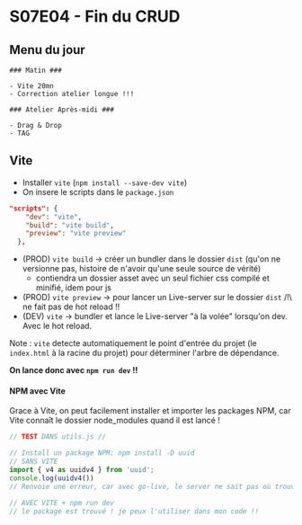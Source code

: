 # S07E04 - Fin du CRUD

## Menu du jour

```
### Matin ###

- Vite 20mn
- Correction atelier longue !!!

### Atelier Après-midi ###

- Drag & Drop
- TAG
```

## Vite

- Installer `vite` (`npm install --save-dev vite`)
- On insere le scripts dans le `package.json`

```json
"scripts": {
    "dev": "vite",
    "build": "vite build",
    "preview": "vite preview"
  },
```

- (PROD) `vite build` -> créer un bundler dans le dossier `dist` (qu'on ne versionne pas, histoire de n'avoir qu'une seule source de vérité)
  - contiendra un dossier asset avec un seul fichier css compilé et minifié, idem pour js
- (PROD) `vite preview` -> pour lancer un Live-server sur le dossier `dist` /!\ ne fait pas de hot reload !!
- (DEV) `vite` -> bundler et lance le Live-server "à la volée" lorsqu'on dev. Avec le hot reload.

Note : `vite` detecte automatiquement le point d'entrée du projet (le `index.html` à la racine du projet) pour déterminer l'arbre de dépendance.

**On lance donc avec `npm run dev` !!**

#### NPM avec Vite

Grace à Vite, on peut facilement installer et importer les packages NPM, car Vite connaît le dossier node_modules quand il est lancé !

```js
// TEST DANS utils.js //

// Install un package NPM: npm install -D uuid
// SANS VITE
import { v4 as uuidv4 } from 'uuid';
console.log(uuidv4())
// Renvoie une erreur, car avec go-live, le server ne sait pas où trouver les packages node_modules

// AVEC VITE + npm run dev
// le package est trouvé ! je peux l'utiliser dans mon code !!
```

